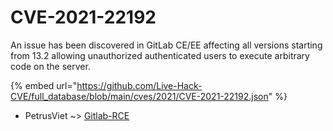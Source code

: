 # CVE-2021-22192

An issue has been discovered in GitLab CE/EE affecting all versions starting from 13.2 allowing unauthorized authenticated users to execute arbitrary code on the server.

{% embed url="https://github.com/Live-Hack-CVE/full_database/blob/main/cves/2021/CVE-2021-22192.json" %}


* PetrusViet ~> [Gitlab-RCE](https://zeste.alice-snow.ru/2021/database/cve-2021-22192/gitlab-rce-petrusviet)